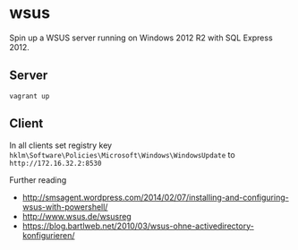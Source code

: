 # wsus

Spin up a WSUS server running on Windows 2012 R2 with SQL Express 2012.

## Server

```
vagrant up
```

## Client

In all clients set registry key `hklm\Software\Policies\Microsoft\Windows\WindowsUpdate` to `http://172.16.32.2:8530`

Further reading

* http://smsagent.wordpress.com/2014/02/07/installing-and-configuring-wsus-with-powershell/
* http://www.wsus.de/wsusreg
* https://blog.bartlweb.net/2010/03/wsus-ohne-activedirectory-konfigurieren/
